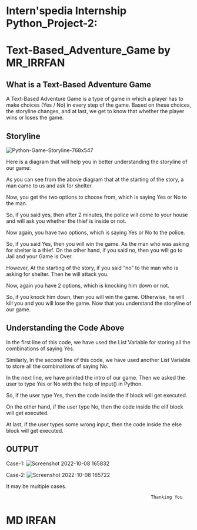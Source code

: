 # Intern'spedia Internship Python_Project-2:
# Text-Based_Adventure_Game by MR_IRRFAN

## What is a Text-Based Adventure Game

A Text-Based Adventure Game is a type of game in which a player has to make choices (Yes / No) in every step of the game.
Based on these choices, the storyline changes, and at last, we get to know that whether the player wins or loses the game.

## Storyline
![Python-Game-Storyline-768x547](https://user-images.githubusercontent.com/103171462/194704373-e6f76bc0-7d2f-4ef0-a48f-b412da186c5e.png)

Here is a diagram that will help you in better understanding the storyline of our game:

As you can see from the above diagram that at the starting of the story, a man came to us and ask for shelter.

Now, you get the two options to choose from, which is saying Yes or No to the man.

So, if you said yes, then after 2 minutes, the police will come to your house and will ask you whether the thief is inside or not.

Now again, you have two options, which is saying Yes or No to the police.

So, if you said Yes, then you will win the game. As the man who was asking for shelter is a thief. On the other hand, if you said no, then you will go to Jail and your Game is Over.

However, At the starting of the story, if you said “no” to the man who is asking for shelter. Then he will attack you.

Now, again you have 2 options, which is knocking him down or not.

So, if you knock him down, then you will win the game. Otherwise, he will kill you and you will lose the game.
Now that you understand the storyline of our game. 

## Understanding the Code Above

In the first line of this code, we have used the List Variable for storing all the combinations of saying Yes.

Similarly, In the second line of this code, we have used another List Variable to store all the combinations of saying No.

In the next line, we have printed the intro of our game. Then we asked the user to type Yes or No with the help of input() in Python.

So, if the user type Yes, then the code inside the if block will get executed.

On the other hand, if the user type No, then the code inside the elif block will get executed.

At last, if the user types some wrong input, then the code inside the else block will get executed.


## OUTPUT

Case-1:
![Screenshot 2022-10-08 165832](https://user-images.githubusercontent.com/103171462/194705212-e87c11e2-03f3-427b-aa10-41bc1617ff00.png)

Case-2:
![Screenshot 2022-10-08 165722](https://user-images.githubusercontent.com/103171462/194705222-2a572ae8-c59d-4c6c-aecb-ed7246ef8ac2.png)

It may be multiple cases.

                                                           Thanking You
#                                                             MD IRFAN


